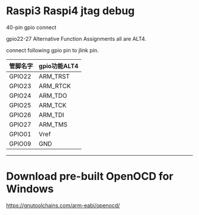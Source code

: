 # Raspi3 Raspi4 jtag debug

40-pin gpio connect

gpio22-27 Alternative Function Assignments all are ALT4.

connect following gpio pin to jlink pin.

|管脚名字|gpio功能ALT4|
|------|------|
|GPIO22 | ARM_TRST |
|GPIO23 | ARM_RTCK |
|GPIO24 | ARM_TDO |
|GPIO25 | ARM_TCK |
|GPIO26 | ARM_TDI |
|GPIO27 | ARM_TMS |
|GPIO01 | Vref |
|GPIO09 | GND |

--------------------------------------------
# Download pre-built OpenOCD for Windows
https://gnutoolchains.com/arm-eabi/openocd/